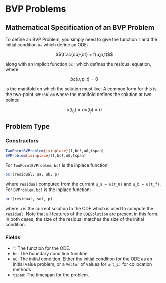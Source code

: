 # BVP Problems

## Mathematical Specification of an BVP Problem

To define an BVP Problem, you simply need to give the function ``f`` and the initial
condition ``u₀`` which define an ODE:

```math
\frac{du}{dt} = f(u,p,t)
```

along with an implicit function `bc!` which defines the residual equation, where

```math
bc(u,p,t) = 0
```

is the manifold on which the solution must live. A common form for this is the
two-point `BVProblem` where the manifold defines the solution at two points:

```math
u(t_0) = a
u(t_f) = b
```

## Problem Type

### Constructors

```julia
TwoPointBVProblem{isinplace}(f,bc!,u0,tspan)
BVProblem{isinplace}(f,bc!,u0,tspan)
```

For `TwoPointBVProblem`, `bc!` is the inplace function:

```julia
bc!(residual, ua, ub, p)
```

where `residual` computed from the current ``u_a = u(t_0)`` and ``u_b = u(t_f)``.
For `BVProblem`, `bc!` is the inplace function:

```julia
bc!(residual, sol, p)
```

where `u` is the current solution to the ODE which is used to compute the `residual`.
Note that all features of the `ODESolution` are present in this form.
In both cases, the size of the residual matches the size of the initial condition.

### Fields

* `f`: The function for the ODE.
* `bc`: The boundary condition function.
* `u0`: The initial condition. Either the initial condition for the ODE as an
  initial value problem, or a `Vector` of values for ``u(t_i)`` for collocation
  methods
* `tspan`: The timespan for the problem.
